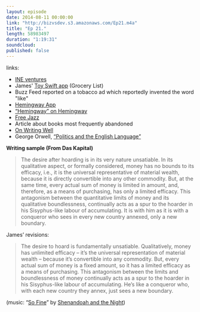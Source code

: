 ```yaml
---
layout: episode
date: 2014-08-11 00:00:00
link: "http://bizvsdev.s3.amazonaws.com/Ep21.m4a"
title: "Ep 21."
length: 58983497
duration: "1:19:31"
soundcloud: 
published: false
---
```


links:

- [INE ventures](http://ineventures.com)
- James' [Toy Swift app](https://github.com/jiaaro/swift-grocery) (Grocery List)
- Buzz Feed reported on a tobacco ad which reportedly invented the word "like"
- [Hemingway App](http://www.hemingwayapp.com)
- [“Hemingway” on Hemingway](http://languagelog.ldc.upenn.edu/nll/?p=10416)
- [Free Jazz](https://www.youtube.com/watch?v=YedVpRzF900)
- Article about books most frequently abandoned
- [On Writing Well](http://www.amazon.com/Writing-Well-30th-Anniversary-Edition/dp/0060891548)
- George Orwell, [“Politics and the English Language”](https://www.mtholyoke.edu/acad/intrel/orwell46.htm)


**Writing sample (From Das Kapital)**

 > The desire after hoarding is in its very nature unsatiable. In its qualitative aspect, or formally considered, money has no bounds to its efficacy, i.e., it is the universal representative of material wealth, because it is directly convertible into any other commodity. But, at the same time, every actual sum of money is limited in amount, and, therefore, as a means of purchasing, has only a limited efficacy. This antagonism between the quantitative limits of money and its qualitative boundlessness, continually acts as a spur to the hoarder in his Sisyphus-like labour of accumulating. It is with him as it is with a conqueror who sees in every new country annexed, only a new boundary.

James’ revisions:

 > The desire to hoard is fundamentally unsatiable. Qualitatively, money has unlimited efficacy – it’s the universal representation of material wealth – because it’s  convertible into any commodity. But, every actual sum of money is a fixed amount, so it has a limited efficacy as a means of purchasing. This antagonism between the limits and boundlessness of money continually acts as a spur to the hoarder in his Sisyphus-like labour of accumulating. He’s like a conqueror who, with each new country they annex, just sees a new boundary.


(music: “[So Fine](http://shenandoahandthenight.com/track/so-fine)” by [Shenandoah and the Night](http://shenandoahandthenight.com))
